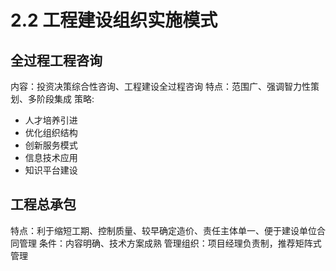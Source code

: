 # 2.2 工程建设组织实施模式

## 全过程工程咨询

内容：投资决策综合性咨询、工程建设全过程咨询
特点：范围广、强调智力性策划、多阶段集成
策略:
- 人才培养引进
- 优化组织结构
- 创新服务模式
- 信息技术应用
- 知识平台建设

## 工程总承包

特点：利于缩短工期、控制质量、较早确定造价、责任主体单一、便于建设单位合同管理
条件：内容明确、技术方案成熟
管理组织：项目经理负责制，推荐矩阵式管理